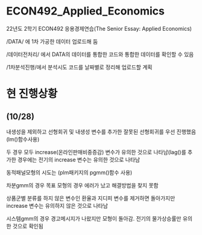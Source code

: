# ECON492_Applied_Economics

22년도 2학기 ECON492 응용경제연습(The Senior Essay: Applied Economics)

/DATA/ 에 1차 가공한 데이터 업로드해 둠 

/데이터전처리/ 에서 DATA의 데이터를 통합한 코드와 통합한 데이터를 확인할 수 있음

/1차분석진행/에서 분석시도 코드를 날짜별로 정리해 업로드할 계획



# 현 진행상황

## (10/28)

내생성을 제외하고 선형회귀 및 내생성 변수를 추가한 잘못된 선형회귀를 우선 진행했음(lm()함수사용)

두 경우 모두 increase(온라인판매비중증감) 변수가 유의한 것으로 나타남(lag()를 추가한 경우에는 전기의 increase 변수는 유의한 것으로 나타남

동적패널모형의 시도는 (plm패키지의 pgmm()함수 사용)

차분gmm의 경우 목표 모형의 경우 에러가 났고 해결방법을 찾지 못함

상품군별 분류를 하지 않은 변수인 환율과 지디피 변수를 제거하면 돌아가지만 increase 변수는 유의하지 않은 것으로 나타남

시스템gmm의 경우 경고메시지가 나왔지만 모형이 돌아감. 전기의 물가상승률만 유의한 것으로 확인됨
